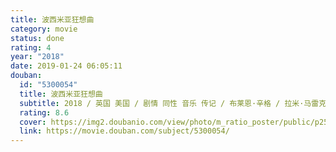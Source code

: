 ```yaml
---
title: 波西米亚狂想曲
category: movie
status: done
rating: 4
year: "2018"
date: 2019-01-24 06:05:11
douban:
  id: "5300054"
  title: 波西米亚狂想曲
  subtitle: 2018 / 英国 美国 / 剧情 同性 音乐 传记 / 布莱恩·辛格 / 拉米·马雷克 本·哈迪
  rating: 8.6
  cover: https://img2.doubanio.com/view/photo/m_ratio_poster/public/p2549558913.jpg
  link: https://movie.douban.com/subject/5300054/
---
```


